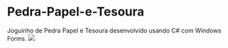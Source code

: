 # Pedra-Papel-e-Tesoura
Joguinho de Pedra Papel e Tesoura desenvolvido usando C# com Windows Forms.
<img src="https://i.imgur.com/TY6SUPn.png" >
